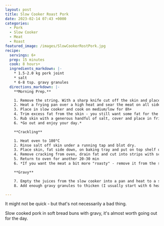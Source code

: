 ```yaml
---
layout: post
title: Slow Cooker Roast Pork
date: 2023-02-14 07:43 +0000
categories: 
  - Pork
  - Slow Cooker
  - Meat
  - Roast
featured_image: /images/SlowCookerRostPork.jpg
recipe:
  servings: 6+
  prep: 15 minutes
  cook: 8 hours+
  ingredients_markdown: |-
    * 1.5-2.0 kg pork joint
    * salt
    * 6-8 tsp. gravy granules
  directions_markdown: |-
    **Morning Prep.**

    1. Remove the string. With a sharp knife cut off the skin and place to one side. Trim as much fat from the meat as you can, then re-tie the meat.
    2. Heat a frying pan over a high heat and sear the meat on all sides (don't forget the ends). 
    3. Place in slow cooker and cook on medium/low for 8h+ 
    4. Trim excess fat from the skin - you still want some fat for the cracking, just tidy it up a bit.
    5. Rub skin with a generous handful of salt, cover and place in fridge.
    6. *Go out and enjoy your day.*

    **Crackling**

    1. Heat oven to 180°C
    2. Rinse salt off skin under a running tap and blot dry.
    3. Place skin, fat side down, on baking tray and put on top shelf of oven for 20 minutes
    4. Remove cracking from oven, drain fat and cut into strips with scissors, Turn oven up to 220°C.
    5. Return to oven for another 20-30 min
    6. *If you want the meat a bit more "roasty" - remove it from the slow cooker and place, uncovered, in the oven while the cracking finishes up.*

    **Gravy**

    7. Empty the juices from the slow cooker into a pan and heat to a simmer over a medium low heat.
    8. Add enough gravy granules to thicken (I usually start with 6 heaped tsp. adding more if needed)

---
```

It might not be quick - but that's not necessarily a bad thing.

Slow cooked pork in soft bread buns with gravy, it's almost worth going out for the day.